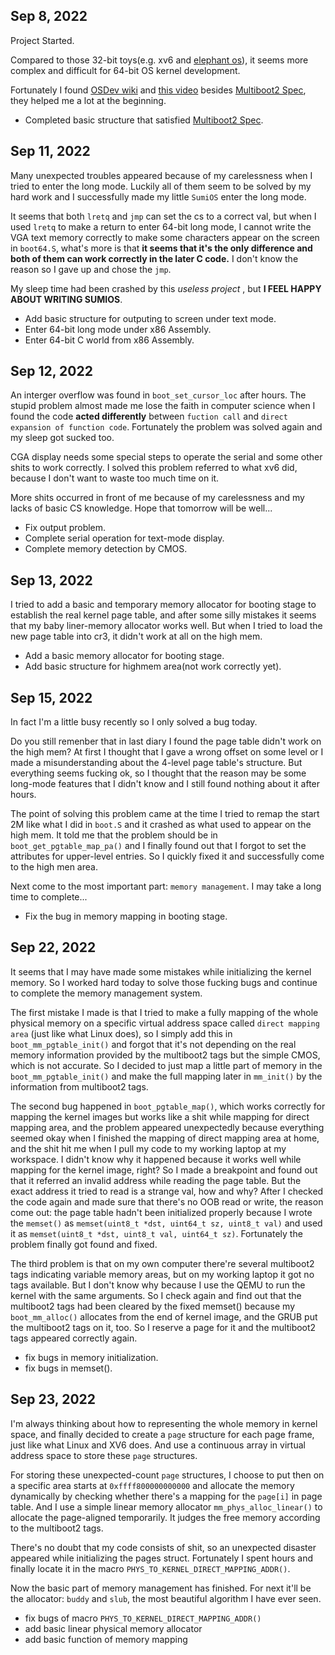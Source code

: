 ## Sep 8, 2022

Project Started.

Compared to those 32-bit toys(e.g. xv6 and [elephant os](https://github.com/arttnba3/OS_Kernel_Learning)), it seems more complex and difficult for 64-bit OS kernel development.

Fortunately I found [OSDev wiki](https://wiki.osdev.org/Main_Page) and [this video](https://www.youtube.com/watch?v=FkrpUaGThTQ) besides [Multiboot2 Spec](https://www.gnu.org/software/grub/manual/multiboot/multiboot.html), they helped me a lot at the beginning.

- Completed basic structure that satisfied [Multiboot2 Spec](https://www.gnu.org/software/grub/manual/multiboot/multiboot.html).

## Sep 11, 2022

Many unexpected troubles appeared because of my carelessness when I tried to enter the long mode. Luckily all of them seem to be solved by my hard work and I successfully made my little `SumiOS` enter the long mode.

It seems that both `lretq` and `jmp` can set the cs to a correct val, but when I used `lretq` to make a return to enter 64-bit long mode, I cannot write the VGA text memory correctly to make some characters appear on the screen in `boot64.S`, what's more is that **it seems that it's the only difference and both of them can work correctly in the later C code.** I don't know the reason so I gave up and chose the `jmp`.

My sleep time had been crashed by this _useless project_ , but **I FEEL HAPPY ABOUT WRITING SUMIOS**.

- Add basic structure for outputing to screen under text mode.
- Enter 64-bit long mode under x86 Assembly.
- Enter 64-bit C world from x86 Assembly.

## Sep 12, 2022

An interger overflow was found in `boot_set_cursor_loc` after hours. The stupid problem almost made me lose the faith in computer science when I found the code **acted differently** between `fuction call` and `direct expansion of function code`. Fortunately the problem was solved again and my sleep got sucked too.

CGA display needs some special steps to operate the serial and some other shits to work correctly. I solved this problem referred to what xv6 did, because I don't want to waste too much time on it.

More shits occurred in front of me because of my carelessness and my lacks of basic CS knowledge. Hope that tomorrow will be well...

- Fix output problem.
- Complete serial operation for text-mode display.
- Complete memory detection by CMOS.

## Sep 13, 2022

I tried to add a basic and temporary memory allocator for booting stage to establish the real kernel page table, and after some silly mistakes it seems that my baby liner-memory allocator works well. But when I tried to load the new page table into cr3, it didn't work at all on the high mem.

- Add a basic memory allocator for booting stage.
- Add basic structure for highmem area(not work correctly yet).

## Sep 15, 2022

In fact I'm a little busy recently so I only solved a bug today. 

Do you still remenber that in last diary I found the page table didn't work on the high mem? At first I thought that I gave a wrong offset on some level or I made a misunderstanding about the 4-level page table's structure. But everything seems fucking ok, so I thought that the reason may be some long-mode features that I didn't know and I still found nothing about it after hours.

The point of solving this problem came at the time I tried to remap the start 2M like what I did in `boot.S` and it crashed as what used to appear on the high mem. It told me that the problem should be in `boot_get_pgtable_map_pa()` and I finally found out that I forgot to set the attributes for upper-level entries. So I quickly fixed it and successfully come to the high men area.

Next come to the most important part: `memory management`. I may take a long time to complete...

- Fix the bug in memory mapping in booting stage.

## Sep 22, 2022

It seems that I may have made some mistakes while initializing the kernel memory. So I worked hard today to solve those fucking bugs and continue to complete the memory management system.

The first mistake I made is that I tried to make a fully mapping of the whole physical memory on a specific virtual address space called `direct mapping area` (just like what Linux does), so I simply add this in `boot_mm_pgtable_init()` and forgot that it's not depending on the real memory information provided by the multiboot2 tags but the simple CMOS, which is not accurate. So I decided to just map a little part of memory in the `boot_mm_pgtable_init()` and make the full mapping later in `mm_init()` by the information from multiboot2 tags.

The second bug happened in `boot_pgtable_map()`, which works correctly for mapping the kernel images but works like a shit while mapping for direct mapping area, and the problem appeared unexpectedly because everything seemed okay when I finished the mapping of direct mapping area at home, and the shit hit me when I pull my code to my working laptop at my workspace. I didn't know why it happened because it works well while mapping for the kernel image, right? So I made a breakpoint and found out that it referred an invalid address while reading the page table. But the exact address it tried to read is a strange val, how and why? After I checked the code again and made sure that there's no OOB read or write, the reason come out: the page table hadn't been initialized properly because I wrote the `memset()` as `memset(uint8_t *dst, uint64_t sz, uint8_t val)` and used it as `memset(uint8_t *dst, uint8_t val, uint64_t sz)`. Fortunately the problem finally got found and fixed.

The third problem is that on my own computer there're several multiboot2 tags indicating variable memory areas, but on my working laptop it got no tags available. But I don't know why because I use the QEMU to run the kernel with the same arguments. So I check again and find out that the multiboot2 tags had been cleared by the fixed memset() because my `boot_mm_alloc()` allocates from the end of kernel image, and the GRUB put the multiboot2 tags on it, too. So I reserve a page for it and the multiboot2 tags appeared correctly again.

- fix bugs in memory initialization.
- fix bugs in memset().

## Sep 23, 2022

I'm always thinking about how to representing the whole memory in kernel space, and finally decided to create a `page` structure for each page frame, just like what Linux and XV6 does. And use a continuous array in virtual address space to store these `page` structures.

For storing these unexpected-count `page` structures, I choose to put then on a specific area starts at `0xffff800000000000` and allocate the memory dynamically by checking whether there's a mapping for the `page[i]` in page table. And I use a simple linear memory allocator `mm_phys_alloc_linear()` to allocate the page-aligned temporarily. It judges the free memory according to the multiboot2 tags.

There's no doubt that my code consists of shit, so an unexpected disaster appeared while initializing the pages struct. Fortunately I spent hours and finally locate it in the macro `PHYS_TO_KERNEL_DIRECT_MAPPING_ADDR()`.

Now the basic part of memory management has finished. For next it'll be the allocator: `buddy` and `slub`, the most beautiful algorithm I have ever seen.

- fix bugs of macro `PHYS_TO_KERNEL_DIRECT_MAPPING_ADDR()`
- add basic linear physical memory allocator
- add basic function of memory mapping
